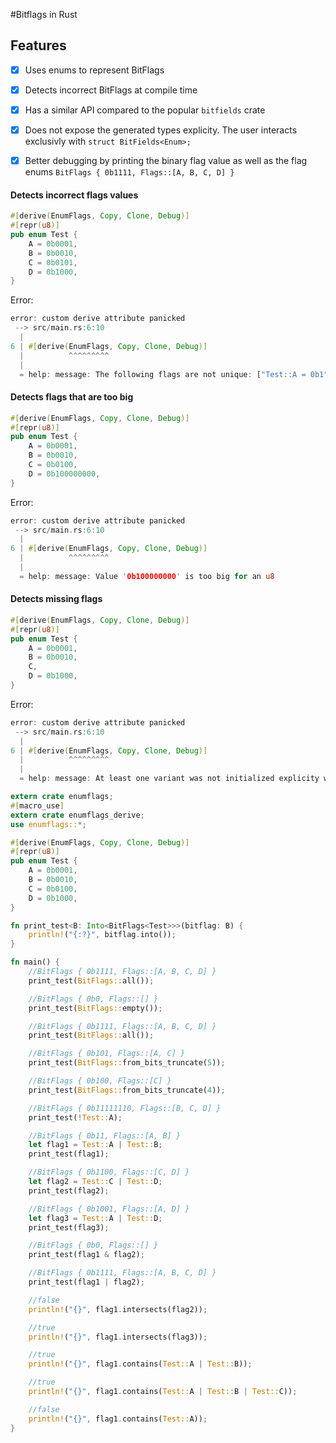 #Bitflags in Rust


## Features

- [x] Uses enums to represent BitFlags
- [x] Detects incorrect BitFlags at compile time
- [x] Has a similar API compared to the popular `bitfields` crate
- [x] Does not expose the generated types explicity. The user interacts exclusivly with `struct BitFields<Enum>;`
- [x] Better debugging by printing the binary flag value as well as the flag enums `BitFlags { 0b1111, Flags::[A, B, C, D] }`


#### Detects incorrect flags values

```Rust
#[derive(EnumFlags, Copy, Clone, Debug)]
#[repr(u8)]
pub enum Test {
    A = 0b0001,
    B = 0b0010,
    C = 0b0101,
    D = 0b1000,
}
```

Error:
```Rust
error: custom derive attribute panicked
 --> src/main.rs:6:10
  |
6 | #[derive(EnumFlags, Copy, Clone, Debug)]
  |          ^^^^^^^^^
  |
  = help: message: The following flags are not unique: ["Test::A = 0b1", "Test::C = 0b101"]
```


#### Detects flags that are too big
```Rust
#[derive(EnumFlags, Copy, Clone, Debug)]
#[repr(u8)]
pub enum Test {
    A = 0b0001,
    B = 0b0010,
    C = 0b0100,
    D = 0b100000000,
}
```

Error:
```Rust
error: custom derive attribute panicked
 --> src/main.rs:6:10
  |
6 | #[derive(EnumFlags, Copy, Clone, Debug)]
  |          ^^^^^^^^^
  |
  = help: message: Value '0b100000000' is too big for an u8
```

#### Detects missing flags

```Rust
#[derive(EnumFlags, Copy, Clone, Debug)]
#[repr(u8)]
pub enum Test {
    A = 0b0001,
    B = 0b0010,
    C,
    D = 0b1000,
}
```

Error:
```Rust
error: custom derive attribute panicked
 --> src/main.rs:6:10
  |
6 | #[derive(EnumFlags, Copy, Clone, Debug)]
  |          ^^^^^^^^^
  |
  = help: message: At least one variant was not initialized explicity with a value.
```


```Rust
extern crate enumflags;
#[macro_use]
extern crate enumflags_derive;
use enumflags::*;

#[derive(EnumFlags, Copy, Clone, Debug)]
#[repr(u8)]
pub enum Test {
    A = 0b0001,
    B = 0b0010,
    C = 0b0100,
    D = 0b1000,
}

fn print_test<B: Into<BitFlags<Test>>>(bitflag: B) {
    println!("{:?}", bitflag.into());
}

fn main() {
    //BitFlags { 0b1111, Flags::[A, B, C, D] }
    print_test(BitFlags::all());

    //BitFlags { 0b0, Flags::[] }
    print_test(BitFlags::empty());

    //BitFlags { 0b1111, Flags::[A, B, C, D] }
    print_test(BitFlags::all());

    //BitFlags { 0b101, Flags::[A, C] }
    print_test(BitFlags::from_bits_truncate(5));

    //BitFlags { 0b100, Flags::[C] }
    print_test(BitFlags::from_bits_truncate(4));

    //BitFlags { 0b11111110, Flags::[B, C, D] }
    print_test(!Test::A);

    //BitFlags { 0b11, Flags::[A, B] }
    let flag1 = Test::A | Test::B;
    print_test(flag1);

    //BitFlags { 0b1100, Flags::[C, D] }
    let flag2 = Test::C | Test::D;
    print_test(flag2);

    //BitFlags { 0b1001, Flags::[A, D] }
    let flag3 = Test::A | Test::D;
    print_test(flag3);

    //BitFlags { 0b0, Flags::[] }
    print_test(flag1 & flag2);

    //BitFlags { 0b1111, Flags::[A, B, C, D] }
    print_test(flag1 | flag2);

    //false
    println!("{}", flag1.intersects(flag2));

    //true
    println!("{}", flag1.intersects(flag3));

    //true
    println!("{}", flag1.contains(Test::A | Test::B));

    //true
    println!("{}", flag1.contains(Test::A | Test::B | Test::C));

    //false
    println!("{}", flag1.contains(Test::A));
}
```
